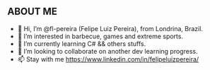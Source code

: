## ABOUT ME
- 👋 Hi, I’m @fl-pereira (Felipe Luiz Pereira), from Londrina, Brazil.
- 👀 I’m interested in barbecue, games and extreme sports.
- 🌱 I’m currently learning C# && others stuffs.
- 💞️ I’m looking to collaborate on another dev learning progress.
- 📫 Stay with me https://www.linkedin.com/in/felipeluizpereira/

<!---
fl-pereira/fl-pereira is a ✨ special ✨ repository because its `README.md` (this file) appears on your GitHub profile.
You can click the Preview link to take a look at your changes.
--->
